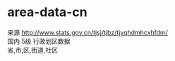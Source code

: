 # area-data-cn

来源 http://www.stats.gov.cn/tjsj/tjbz/tjyqhdmhcxhfdm/  
国内 5级 行政划区数据  
省,市,区,街道,社区  
